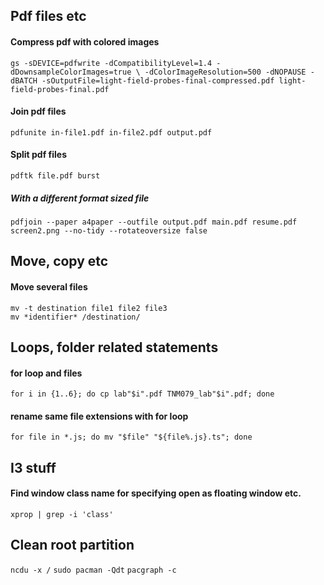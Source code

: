 ## Pdf files etc
#### Compress pdf with colored images
`gs -sDEVICE=pdfwrite -dCompatibilityLevel=1.4 -dDownsampleColorImages=true \
-dColorImageResolution=500 -dNOPAUSE -dBATCH -sOutputFile=light-field-probes-final-compressed.pdf light-field-probes-final.pdf`

#### Join pdf files
`pdfunite in-file1.pdf in-file2.pdf output.pdf`

#### Split pdf files
`pdftk file.pdf burst`

##### With a different format sized file
`pdfjoin --paper a4paper --outfile output.pdf main.pdf resume.pdf screen2.png --no-tidy --rotateoversize false`

## Move, copy etc
#### Move several files
`mv -t destination file1 file2 file3`  
`mv *identifier* /destination/`  

## Loops, folder related statements
#### for loop and files
`for i in {1..6}; do cp lab"$i".pdf TNM079_lab"$i".pdf; done`

#### rename same file extensions with for loop
`for file in *.js; do mv "$file" "${file%.js}.ts"; done`

## I3 stuff
#### Find window class name for specifying open as floating window etc.
`xprop | grep -i 'class'`

## Clean root partition
`ncdu -x /`
`sudo pacman -Qdt`
`pacgraph -c`
